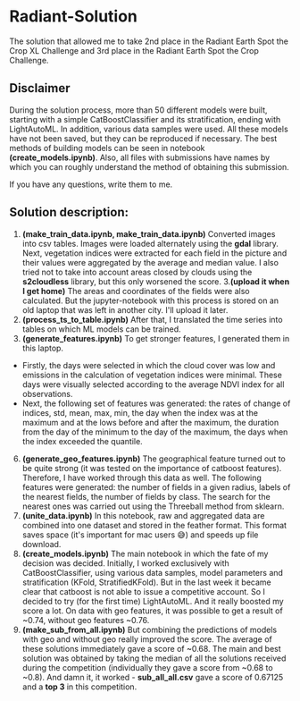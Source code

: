 # Radiant-Solution

The solution that allowed me to take 2nd place in the Radiant Earth Spot the Crop XL Challenge and 3rd place in the Radiant Earth Spot the Crop Challenge.



## Disclaimer



During the solution process, more than 50 different models were built, starting with a simple CatBoostClassifier and its stratification, ending with LightAutoML.  In addition, various data samples were used. All these models have not been saved, but they can be reproduced if necessary. The best methods of building models can be seen in notebook __(create_models.ipynb)__. Also, all files with submissions have names by which you can roughly understand the method of obtaining this submission.

If you have any questions, write them to me.

## Solution description:

1. __(make_train_data.ipynb, make_train_data.ipynb)__ 
Converted images into csv tables. Images were loaded alternately using the **gdal** library. Next, vegetation indices were extracted for each field in the picture and their values were aggregated by the average and median value. I also tried not to take into account areas closed by clouds using the **s2cloudless** library, but this only worsened the score. 
3.__(upload it when I get home)__ 
The areas and coordinates of the fields were also calculated. But the jupyter-notebook with this process is stored on an old laptop that was left in another city. I'll upload it later.
4. __(process_ts_to_table.ipynb)__ 
After that, I translated the time series into tables on which ML models can be trained.
5. __(generate_features.ipynb)__ 
To get stronger features, I generated them in this laptop. 
  - Firstly, the days were selected in which the cloud cover was low and emissions in the calculation of vegetation indices were minimal. These days were visually selected according to the average NDVI index for all observations.
  - Next, the following set of features was generated: the rates of change of indices, std, mean, max, min, the day when the index was at the maximum and at the lows before and after the maximum, the duration from the day of the minimum to the day of the maximum, the days when the index exceeded the quantile.
6. __(generate_geo_features.ipynb)__ 
The geographical feature turned out to be quite strong (it was tested on the importance of catboost features). Therefore, I have worked through this data as well. The following features were generated: the number of fields in a given radius, labels of the nearest fields, the number of fields by class. The search for the nearest ones was carried out using the Threeball method from sklearn.
8. __(unite_data.ipynb)__ 
In this notebook, raw and aggregated data are combined into one dataset and stored in the feather format. This format saves space (it's important for mac users 😅) and speeds up file download.
9. __(create_models.ipynb)__ 
The main notebook in which the fate of my decision was decided. Initially, I worked exclusively with CatBoostClassifier, using various data samples, model parameters and stratification (KFold, StratifiedKFold). But in the last week it became clear that catboost is not able to issue a competitive account. So I decided to try (for the first time) LightAutoML. And it really boosted my score a lot. On data with geo features, it was possible to get a result of ~0.74, without geo features ~0.76.
10. __(make_sub_from_all.ipynb)__
But combining the predictions of models with geo and without geo really improved the score. The average of these solutions immediately gave a score of ~0.68. 
The main and best solution was obtained by taking the median of all the solutions received during the competition (individually they gave a score from ~0.68 to ~0.8). And damn it, it worked - __sub_all_all.csv__ gave a score of 0.67125 and a __top 3__ in this competition.
